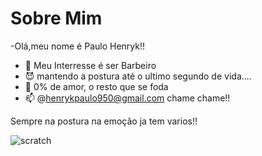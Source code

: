 # Sobre Mim
-Olá,meu nome é Paulo Henryk!!
- :bear: Meu Interresse é ser Barbeiro
- :smiling_imp: mantendo a postura até o ultimo segundo de vida....
- 💞 0% de amor, o resto que se foda
- 📫 @henrykpaulo950@gmail.com chame chame!!

Sempre na postura na emoção ja tem varios!!

![scratch](https://img.shields.io/badge/JavaScript-323330?style=for-the-badge&logo=javascript&logoColor=F7DF1E)

